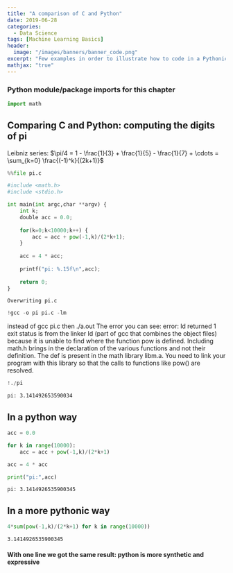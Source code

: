 ```yaml
---
title: "A comparison of C and Python"
date: 2019-06-28
categories:
  - Data Science
tags: [Machine Learning Basics]
header:
  image: "/images/banners/banner_code.png"
excerpt: "Few examples in order to illustrate how to code in a Pythonic way"
mathjax: "true"
---
```



### Python module/package imports for this chapter


```python
import math
```

## Comparing C and Python: computing the digits of pi

Leibniz series: $\pi/4 = 1 - \frac{1}{3} + \frac{1}{5} - \frac{1}{7} + \cdots = \sum_{k=0} \frac{(-1)^k}{(2k+1)}$


```python
%%file pi.c

#include <math.h>
#include <stdio.h>

int main(int argc,char **argv) {
    int k;
    double acc = 0.0;
    
    for(k=0;k<10000;k++) {
        acc = acc + pow(-1,k)/(2*k+1);
    }
    
    acc = 4 * acc;
    
    printf("pi: %.15f\n",acc);
    
    return 0;
}
```

    Overwriting pi.c



```python
!gcc -o pi pi.c -lm
```

instead of gcc pi.c 
then ./a.out
The error you can see: error: ld returned 1 exit status is from the linker ld (part of gcc that combines the object files) because it is unable to find where the function pow is defined.
Including math.h brings in the declaration of the various functions and not their definition. The def is present in the math library libm.a. You need to link your program with this library so that the calls to functions like pow() are resolved.




```python
!./pi
```

    pi: 3.141492653590034


## In a python way


```python
acc = 0.0

for k in range(10000):
    acc = acc + pow(-1,k)/(2*k+1)

acc = 4 * acc

print("pi:",acc)
```

    pi: 3.1414926535900345


## In a more pythonic way


```python
4*sum(pow(-1,k)/(2*k+1) for k in range(10000))
```




    3.1414926535900345



#### With one line we got the same result: python is more synthetic and expressive


```python

```

